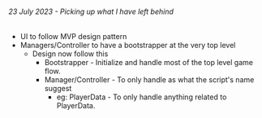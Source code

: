 ###### 23 July 2023 - Picking up what I have left behind
- UI to follow MVP design pattern
- Managers/Controller to have a bootstrapper at the very top level
  - Design now follow this
    - Bootstrapper - Initialize and handle most of the top level game flow.
    - Manager/Controller - To only handle as what the script's name suggest
      - eg: PlayerData - To only handle anything related to PlayerData.